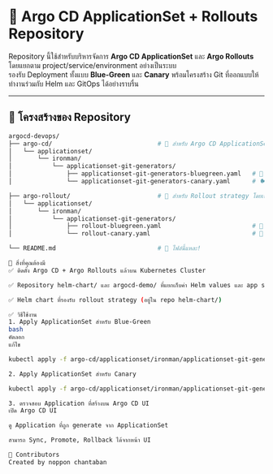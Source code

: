 # 🚀 Argo CD ApplicationSet + Rollouts Repository

Repository นี้ใช้สำหรับบริหารจัดการ **Argo CD ApplicationSet** และ **Argo Rollouts** โดยแยกตาม project/service/environment อย่างเป็นระบบ  
รองรับ Deployment ทั้งแบบ **Blue-Green** และ **Canary** พร้อมโครงสร้าง Git ที่ออกแบบให้ทำงานร่วมกับ Helm และ GitOps ได้อย่างราบรื่น

---

## 📁 โครงสร้างของ Repository

```bash
argocd-devops/
├── argo-cd/                             # 🎯 สำหรับ Argo CD ApplicationSet
│   └── applicationset/
│       └── ironman/
│           └── applicationset-git-generators/
│               ├── applicationset-git-generators-bluegreen.yaml   # 🎨 BlueGreen ApplicationSet
│               └── applicationset-git-generators-canary.yaml      # 🐦 Canary ApplicationSet

├── argo-rollout/                        # 🚦 สำหรับ Rollout strategy โดยเฉพาะ
│   └── applicationset/
│       └── ironman/
│           └── applicationset-git-generators/
│               ├── rollout-bluegreen.yaml                         # 🔵 Rollout สำหรับ BlueGreen
│               └── rollout-canary.yaml                            # 🐤 Rollout สำหรับ Canary

└── README.md                            # 📘 ไฟล์นี้แหละ!

🔧 สิ่งที่คุณต้องมี
✅ ติดตั้ง Argo CD + Argo Rollouts แล้วบน Kubernetes Cluster

✅ Repository helm-chart/ และ argocd-demo/ ที่แยกเก็บค่า Helm values และ app structure

✅ Helm chart ที่รองรับ rollout strategy (อยู่ใน repo helm-chart/)

✅ วิธีใช้งาน
1. Apply ApplicationSet สำหรับ Blue-Green
bash
คัดลอก
แก้ไข

kubectl apply -f argo-cd/applicationset/ironman/applicationset-git-generators/applicationset-git-generators-bluegreen.yaml

2. Apply ApplicationSet สำหรับ Canary

kubectl apply -f argo-cd/applicationset/ironman/applicationset-git-generators/applicationset-git-generators-canary.yaml

3. ตรวจสอบ Application ที่สร้างบน Argo CD UI
เปิด Argo CD UI

ดู Application ที่ถูก generate จาก ApplicationSet

สามารถ Sync, Promote, Rollback ได้จากหน้า UI

🙌 Contributors
Created by noppon chantaban